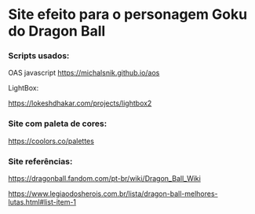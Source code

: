 # Site efeito para o personagem Goku do Dragon Ball

### Scripts usados:

OAS javascript
https://michalsnik.github.io/aos

LightBox:

https://lokeshdhakar.com/projects/lightbox2

### Site com paleta de cores:

https://coolors.co/palettes

### Site referências:

https://dragonball.fandom.com/pt-br/wiki/Dragon_Ball_Wiki

https://www.legiaodosherois.com.br/lista/dragon-ball-melhores-lutas.html#list-item-1
